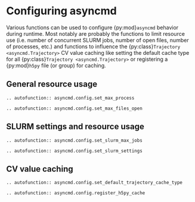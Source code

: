 # Configuring asyncmd

Various functions can be used to configure {py:mod}`asyncmd` behavior during runtime.
Most notably are probably the functions to limit resource use (i.e. number of concurrent SLURM jobs, number of open files, number of processes, etc.) and functions to influence the {py:class}`Trajectory <asyncmd.Trajectory>` CV value caching like setting the default cache type for all {py:class}`Trajectory <asyncmd.Trajectory>` or registering a {py:mod}`h5py` file (or group) for caching.

## General resource usage

```{eval-rst}
.. autofunction:: asyncmd.config.set_max_process

.. autofunction:: asyncmd.config.set_max_files_open
```

## SLURM settings and resource usage

```{eval-rst}
.. autofunction:: asyncmd.config.set_slurm_max_jobs

.. autofunction:: asyncmd.config.set_slurm_settings
```

## CV value caching

```{eval-rst}
.. autofunction:: asyncmd.config.set_default_trajectory_cache_type

.. autofunction:: asyncmd.config.register_h5py_cache
```
